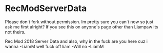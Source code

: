 # RecModServerData
Please don't fork without permission.
Im pretty sure you can't now so just ask me first alright?
If you see this on anyone's page other than Liampaw its not theirs.

Rec Mod 2018 Server Data
and also, why in the fuck are you here
cuz i wanna -LiamM
 well fuck off liam -Will
no -LiamM
